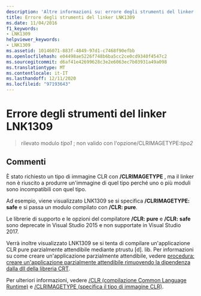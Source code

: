 ```yaml
---
description: 'Altre informazioni su: errore degli strumenti del linker LNK1309'
title: Errore degli strumenti del linker LNK1309
ms.date: 11/04/2016
f1_keywords:
- LNK1309
helpviewer_keywords:
- LNK1309
ms.assetid: 10146071-883f-4849-97d1-c7468f90efbb
ms.openlocfilehash: e04498ae5226f748b6ba5cc2ce0cd9340f4547c2
ms.sourcegitcommit: d6af41e42699628c3e2e6063ec7b03931a49a098
ms.translationtype: MT
ms.contentlocale: it-IT
ms.lasthandoff: 12/11/2020
ms.locfileid: "97193643"
---
```

# <a name="linker-tools-error-lnk1309"></a>Errore degli strumenti del linker LNK1309

> rilevato modulo *tipo1* ; non valido con l'opzione/CLRIMAGETYPE:*tipo2*

## <a name="remarks"></a>Commenti

È stato richiesto un tipo di immagine CLR con **/CLRIMAGETYPE** , ma il linker non è riuscito a produrre un'immagine di quel tipo perché uno o più moduli sono incompatibili con quel tipo.

Ad esempio, viene visualizzato LNK1309 se si specifica **/CLRIMAGETYPE: safe** e si passa un modulo compilato con **/CLR: pure**.

Le librerie di supporto e le opzioni del compilatore **/CLR: pure** e **/CLR: safe** sono deprecate in Visual Studio 2015 e non supportate in Visual Studio 2017.

Verrà inoltre visualizzato LNK1309 se si tenta di compilare un'applicazione CLR pure parzialmente attendibile mediante ptrustu [d]. lib. Per informazioni su come creare un'applicazione parzialmente attendibile, vedere [procedura: creare un'applicazione parzialmente attendibile rimuovendo la dipendenza dalla dll della libreria CRT](../../dotnet/create-a-partially-trusted-application.md).

Per ulteriori informazioni, vedere [/CLR (compilazione Common Language Runtime)](../../build/reference/clr-common-language-runtime-compilation.md) e [/CLRIMAGETYPE (specifica il tipo di immagine CLR)](../../build/reference/clrimagetype-specify-type-of-clr-image.md).
